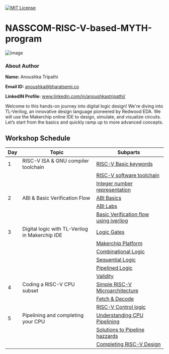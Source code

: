 [![MIT License](https://img.shields.io/badge/License-MIT-green.svg)](https://choosealicense.com/licenses/mit/)

# NASSCOM-RISC-V-based-MYTH-program


![image](https://github.com/user-attachments/assets/42b767e9-1c74-48ed-a57a-872861d16ed9)
### About Author

**Name:** Anoushka Tripathi

**Email ID:** anoushka@bharatsemi.co

**LinkedIN Profile:** www.linkedin.com/in/anoushkastripathi/

Welcome to this hands-on journey into digital logic design! We're diving into TL-Verilog, an innovative design language pioneered by Redwood EDA. We will use the Makerchip online IDE to design, simulate, and visualize circuits. Let’s start from the basics and quickly ramp up to more advanced concepts.

## Workshop Schedule



| Day | Topic                                    | Subparts                              |
| --- | ---------------------------------------- | ------------------------------------- |
| 1   | RISC-V ISA & GNU compiler toolchain | [RISC-V Basic keywords](https://github.com/AnoushkaTripathi/NASSCOM-RISC-V-based-MYTH-program/blob/main/riscvbasics.md) |
|     |                                          | [RISC-V software toolchain](https://github.com/AnoushkaTripathi/NASSCOM-RISC-V-based-MYTH-program/blob/main/riscvsoftware.md)      |
|     |                                          | [Integer number representation](https://github.com/AnoushkaTripathi/NASSCOM-RISC-V-based-MYTH-program/blob/main/integerrepresentation.md)       |
| 2   | ABI & Basic Verification Flow | [ABI Basics](https://github.com/AnoushkaTripathi/NASSCOM-RISC-V-based-MYTH-program/blob/main/ABIlab.md) |
|     |                                          | [ABI Labs](https://github.com/AnoushkaTripathi/NASSCOM-RISC-V-based-MYTH-program/blob/main/verification.md)      |
|     |                                          | [Basic Verification flow using iverilog](https://github.com/AnoushkaTripathi/NASSCOM-RISC-V-based-MYTH-program/blob/main/.md)       |
| 3   | Digital logic with TL-Verilog in Makerchip IDE | [Logic Gates](https://github.com/AnoushkaTripathi/NASSCOM-RISC-V-based-MYTH-program/blob/main/Logicgates.md)  |
|     |                                          | [Makerchip Platform](https://github.com/AnoushkaTripathi/NASSCOM-RISC-V-based-MYTH-program/blob/main/Makerchip_platform.md)    |
|     |                                          | [Combinational Logic](https://github.com/AnoushkaTripathi/NASSCOM-RISC-V-based-MYTH-program/blob/main/Combinational_ckts.md) |
|     |                                          | [Sequential Logic](https://github.com/AnoushkaTripathi/NASSCOM-RISC-V-based-MYTH-program/blob/main/Sequential_ckts.md) |
|     |                                          | [Pipelined Logic](https://github.com/AnoushkaTripathi/NASSCOM-RISC-V-based-MYTH-program/blob/main/pipelined_logic.md) |
|     |                                          | [Validity](https://github.com/AnoushkaTripathi/NASSCOM-RISC-V-based-MYTH-program/blob/main/Validity.md) |
| 4   | Coding a RISC-V CPU subset  | [Simple RISC-V Microarchitecture](https://github.com/AnoushkaTripathi/NASSCOM-RISC-V-based-MYTH-program/blob/main/riscvmicro.md)      |
|     |                                          | [Fetch & Decode](https://github.com/AnoushkaTripathi/NASSCOM-RISC-V-based-MYTH-program/blob/main/fetch%26decode.md) |
|     |                                          | [RISC-V Control logic](https://github.com/AnoushkaTripathi/NASSCOM-RISC-V-based-MYTH-program/blob/main/controllogic.md)      |
| 5   | Pipelining and completing your CPU | [Understanding CPU Pipelining](https://github.com/AnoushkaTripathi/NASSCOM-RISC-V-based-MYTH-program/blob/main/cpupipeline.md) |
|     |                                          | [Solutions to Pipeline hazzards](https://github.com/AnoushkaTripathi/NASSCOM-RISC-V-based-MYTH-program/blob/main/hazards.md)      |
|     |                                          | [Completing RISC-V Design](https://github.com/AnoushkaTripathi/NASSCOM-RISC-V-based-MYTH-program/blob/main/riscvfinal.md)       |

